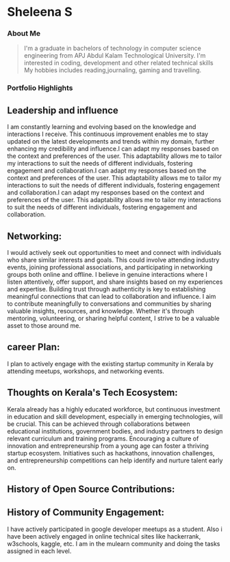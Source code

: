 # Sheleena S 

### About Me

> I'm a graduate in bachelors of technology in computer science engineering from APJ Abdul Kalam Technological University.
>I'm interested in coding, development and other related technical skills
> My hobbies includes reading,journaling, gaming and travelling.
### Portfolio Highlights 
## Leadership and influence
I am constantly learning and evolving based on the knowledge and interactions I receive. This continuous improvement enables me to stay updated on the latest developments and trends within my domain, further enhancing my credibility and influence.I can adapt my responses based on the context and preferences of the user. This adaptability allows me to tailor my interactions to suit the needs of different individuals, fostering engagement and collaboration.I can adapt my responses based on the context and preferences of the user. This adaptability allows me to tailor my interactions to suit the needs of different individuals, fostering engagement and collaboration.I can adapt my responses based on the context and preferences of the user. This adaptability allows me to tailor my interactions to suit the needs of different individuals, fostering engagement and collaboration.
## Networking:
I would actively seek out opportunities to meet and connect with individuals who share similar interests and goals. This could involve attending industry events, joining professional associations, and participating in networking groups both online and offline. I believe in genuine interactions where I listen attentively, offer support, and share insights based on my experiences and expertise. Building trust through authenticity is key to establishing meaningful connections that can lead to collaboration and influence. I aim to contribute meaningfully to conversations and communities by sharing valuable insights, resources, and knowledge. Whether it's through mentoring, volunteering, or sharing helpful content, I strive to be a valuable asset to those around me.
## career Plan:
I plan to actively engage with the existing startup community in Kerala by attending meetups, workshops, and networking events.
## Thoughts on Kerala's Tech Ecosystem:
Kerala already has a highly educated workforce, but continuous investment in education and skill development, especially in emerging technologies, will be crucial. This can be achieved through collaborations between educational institutions, government bodies, and industry partners to design relevant curriculum and training programs. Encouraging a culture of innovation and entrepreneurship from a young age can foster a thriving startup ecosystem. Initiatives such as hackathons, innovation challenges, and entrepreneurship competitions can help identify and nurture talent early on.
## History of Open Source Contributions:
## History of Community Engagement:
I have actively participated in google developer meetups as a student. Also i have been actively engaged in online technical sites like hackerrank, w3schools, kaggle, etc. I am in the mulearn community and doing the tasks assigned in each level.

